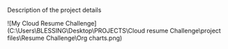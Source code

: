 Description of the project details

![My Cloud Resume Challenge](C:\Users\BLESSING\Desktop\PROJECTS\Cloud resume Challenge\project files\Resume Challenge\Org charts.png)
